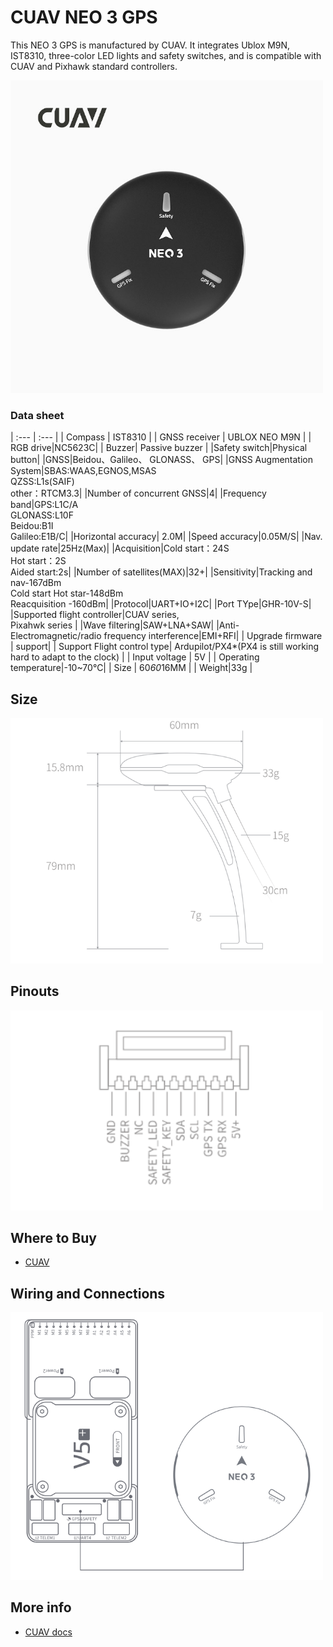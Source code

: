 # CUAV NEO 3 GPS

This NEO 3 GPS is manufactured by CUAV. 
It integrates Ublox M9N, IST8310, three-color LED lights and safety switches, and is compatible with CUAV and Pixhawk standard controllers.

<img src="../../assets/hardware/gps/cuav_gps/neo_3.jpg" width="500px" /> 

### Data sheet

| :--- | :--- |
| Compass | IST8310 |
| GNSS receiver | UBLOX NEO M9N |
| RGB drive|NC5623C|
| Buzzer| Passive buzzer |
|Safety switch|Physical button|
|GNSS|Beidou、Galileo、 GLONASS、 GPS|
|GNSS Augmentation System|SBAS:WAAS,EGNOS,MSAS<br/>QZSS:L1s(SAIF)<br/>other：RTCM3.3|
|Number of concurrent GNSS|4|
|Frequency band|GPS:L1C/A<br/>GLONASS:L10F<br/>Beidou:B1I<br/>Galileo:E1B/C|
|Horizontal accuracy| 2.0M|
|Speed accuracy|0.05M/S|
|Nav. update rate|25Hz(Max)|
|Acquisition|Cold start：24S<br/>Hot start：2S<br/>Aided start:2s|
|Number of satellites(MAX)|32+|
|Sensitivity|Tracking and nav-167dBm<br/>Cold start Hot star-148dBm<br/>Reacquisition -160dBm|
|Protocol|UART+IO+I2C|
|Port TYpe|GHR-10V-S|
|Supported flight controller|CUAV series,<br/>Pixahwk series |
|Wave filtering|SAW+LNA+SAW|
|Anti-Electromagnetic/radio frequency interference|EMI+RFI|
| Upgrade firmware | support|
| Support Flight control type| Ardupilot/PX4*(PX4 is still working hard to adapt to the clock) |
| Input voltage | 5V |
| Operating temperature|-10~70℃|
| Size | 60*60*16MM |
| Weight|33g |

## Size

<img src="../../assets/hardware/gps/cuav_gps/neo_3_size.png" width="500px" /> 

## Pinouts

<img src="../../assets/hardware/gps/cuav_gps/neo_3_pinouts.png" width="500px" /> 

## Where to Buy

* [CUAV](https://cuav.en.alibaba.com/product/1600217379204-820872629/CUAV_NEO_3_M9N_GPS_Module_for_Pixhawk_Compass_gps_tracker_navigation_gps.html?spm=a2700.shop_oth.74.1.636e28725EvVHb)


## Wiring and Connections

<img src="../../assets/hardware/gps/cuav_gps/neo_3_connect.png" width="500px" /> 


## More info

* [CUAV docs](https://doc.cuav.net/gps/neo-series-gnss/zh-hans/neo-3.html)
  